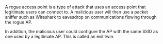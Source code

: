 A rogue access point is a type of attack that uses an access point that legitimate users can connect to. A malicious user will then use a packet sniffer such as Wireshark to eavesdrop on communications flowing through the rogue AP.

In addition, the malicious user could configure the AP with the same SSID as one used by a legitimate AP. This is called an evil twin.